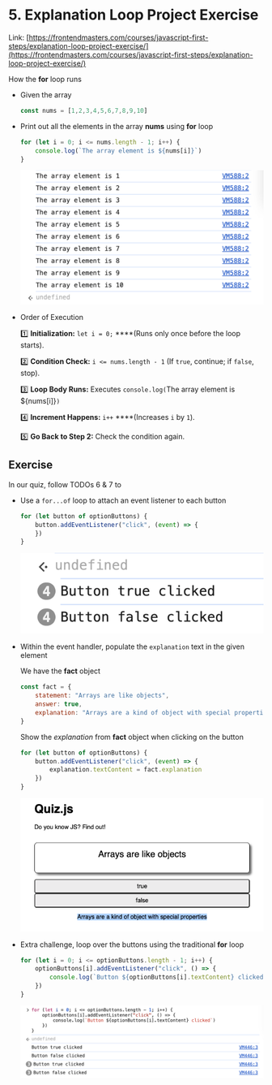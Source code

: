 # 5. Explanation Loop Project Exercise

Link: [https://frontendmasters.com/courses/javascript-first-steps/explanation-loop-project-exercise/](https://frontendmasters.com/courses/javascript-first-steps/explanation-loop-project-exercise/)

How the **for** loop runs

- Given the array
    
    ```jsx
    const nums = [1,2,3,4,5,6,7,8,9,10]
    ```
    
- Print out all the elements in the array **nums** using **for** loop
    
    ```jsx
    for (let i = 0; i <= nums.length - 1; i++) {
    	console.log(`The array element is ${nums[i]}`)
    }
    ```
    
    ![image.png](./image/image_01.png)
    
- Order of Execution
    
    1️⃣ **Initialization:** `let i = 0;` ****(Runs only once before the loop starts).
    
    2️⃣ **Condition Check:** `i <= nums.length - 1`  (If `true`, continue; if `false`, stop).
    
    3️⃣ **Loop Body Runs:** Executes `console.log(`The array element is ${nums[i]}`)`
    
    4️⃣ **Increment Happens:** `i++` ****(Increases `i` by `1`).
    
    5️⃣ **Go Back to Step 2:** Check the condition again.
    

## Exercise

In our quiz, follow TODOs 6 & 7 to

- Use a `for...of` loop to attach an event listener to each button
    
    ```jsx
    for (let button of optionButtons) {
        button.addEventListener("click", (event) => {
        })
    }
    ```
    
    ![image.png](./image/image_02.png)
    
- Within the event handler, populate the `explanation` text in the given element
    
    We have the **fact** object
    
    ```jsx
    const fact = {
        statement: "Arrays are like objects",
        answer: true,
        explanation: "Arrays are a kind of object with special properties"
    }
    ```
    
    Show the *explanation* from **fact** object when clicking on the button
    
    ```jsx
    for (let button of optionButtons) {
        button.addEventListener("click", (event) => {
            explanation.textContent = fact.explanation
        })
    }
    ```
    
    ![image.png](./image/image_03.png)
    
- Extra challenge, loop over the buttons using the traditional **for** loop
    
    ```jsx
    for (let i = 0; i <= optionButtons.length - 1; i++) {
        optionButtons[i].addEventListener("click", () => {
            console.log(`Button ${optionButtons[i].textContent} clicked`)
        })
    }
    ```
    
    ![image.png](./image/image_04.png)